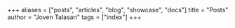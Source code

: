 +++
aliases = ["posts", "articles", "blog", "showcase", "docs"]
title = "Posts"
author = "Joven Talasan"
tags = ["index"]
+++
